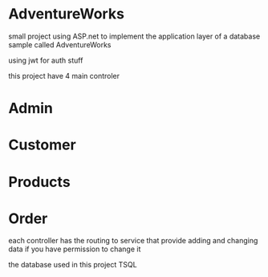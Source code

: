 # AdventureWorks

small project using ASP.net to implement the application layer of a database sample called AdventureWorks 

using jwt for auth stuff 

this project have 4 main controler 
# Admin
# Customer
# Products
# Order

each controller has the routing to service that provide adding and changing data if you have permission to change it 

the database used in this project TSQL  
